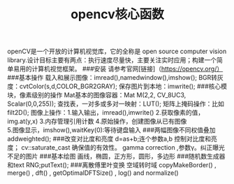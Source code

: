 ﻿---
layout: post
title: opencv核心函数
category: another
---

openCV是一个开放的计算机视觉库，它的全称是 open source computer vision library.设计目标主要有两点：执行速度尽量快，主要关注实时应用；构建一个简单易用的计算机视觉框架。
###安装
请参考官网[链接]（https://opencv.org/）
###基本操作
载入和展示图像：imread(),namedwindow(),imshow();
BGR转灰度：cvtColor(s,d,COLOR_BGR2GRAY);
保存图片到本地：imwrite();
###核心模块，像素级别的操作
Mat基本的图像容器：Mat M(2,2, CV_8UC3, Scalar(0,0,255));
查找表，一对多或多对一映射：LUT();
矩阵上掩码操作：比如filt2D();
图像上操作：1.输入输出，imread(),imwrite() 2.获取像素的值，img.at<uchar>(y,x)
            3.内存管理引用计数 4.原始操作，创建图像从已有图像          
            5.图像显示，imshow(),waitKey(0):等待键盘输入
###两幅图像不同权值叠加
addweighted();
###改变对比度和亮度
d=as+b;连个参数a,b 控制对比度和亮度； cv::saturate_cast 确保值的有效性。
gamma correction ,参数γ。纠正曝光不足的图片
###基本绘图
画线，椭圆，正方形，圆形，多边形
###随机数生成器和text
RNG;putText();
###离散傅里叶变换
空域转时域
copyMakeBorder() , merge() , dft() , getOptimalDFTSize() , log() and normalize() 




 





